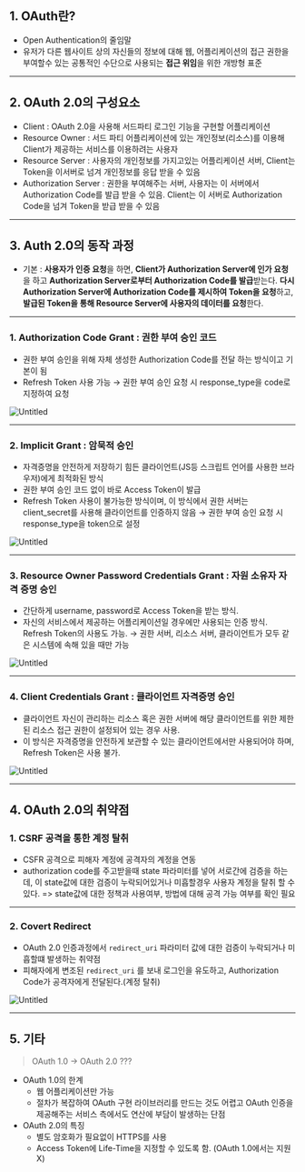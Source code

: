 ## 1. OAuth란?

- Open Authentication의 줄임말
- 유저가 다른 웹사이트 상의 자신들의 정보에 대해 웹, 어플리케이션의 접근 권한을 부여할수 있는 공통적인 수단으로 사용되는 **접근 위임**을 위한 개방형 표준

---

## 2. OAuth 2.0의 구성요소

- Client : OAuth 2.0을 사용해 서드파티 로그인 기능을 구현할 어플리케이션
- Resource Owner : 서드 파티 어플리케이션에 있는 개인정보(리소스)를 이용해 Client가 제공하는 서비스를 이용하려는 사용자
- Resource Server : 사용자의 개인정보를 가지고있는 어플리케이션 서버, Client는 Token을 이서버로 넘겨 개인정보를 응답 받을 수 있음
- Authorization Server : 권한을 부여해주는 서버, 사용자는 이 서버에서 Authorization Code를 발급 받을 수 있음. Client는 이 서버로 Authorization Code을 넘겨 Token을 받급 받을 수 있음

---

## 3. Auth 2.0의 동작 과정

- 기본 : **사용자가 인증 요청**을 하면, **Client가 Authorization Server에 인가 요청**을 하고 **Authorization Server로부터 Authorization Code를 발급**받는다. **다시 Authorization Server에 Authorization Code를 제시하여 Token을 요청**하고, **발급된 Token을 통해 Resource Server에 사용자의 데이터를 요청**한다.

---

### 1. Authorization Code Grant : 권한 부여 승인 코드

- 권한 부여 승인을 위해 자체 생성한 Authorization Code를 전달 하는 방식이고 기본이 됨
- Refresh Token 사용 가능
  → 권한 부여 승인 요청 시 response_type을 code로 지정하여 요청

![Untitled](https://s3.us-west-2.amazonaws.com/secure.notion-static.com/1fdfcebb-2f0c-4f55-97a8-d4bd89436e44/Untitled.png?X-Amz-Algorithm=AWS4-HMAC-SHA256&X-Amz-Credential=AKIAT73L2G45O3KS52Y5%2F20211105%2Fus-west-2%2Fs3%2Faws4_request&X-Amz-Date=20211105T090922Z&X-Amz-Expires=86400&X-Amz-Signature=4c7ba04968b15373a710dd66a1d225573fca4eb955737b659a958b56343c095b&X-Amz-SignedHeaders=host&response-content-disposition=filename%20%3D%22Untitled.png%22)

---

### 2. Implicit Grant : 암묵적 승인

- 자격증명을 안전하게 저장하기 힘든 클라이언트(JS등 스크립트 언어를 사용한 브라우저)에게 최적화된 방식
- 권한 부여 승인 코드 없이 바로 Access Token이 발급
- Refresh Token 사용이 불가능한 방식이며, 이 방식에서 권한 서버는 client_secret를 사용해 클라이언트를 인증하지 않음 → 권한 부여 승인 요청 시 response_type을 token으로 설정

![Untitled](https://s3.us-west-2.amazonaws.com/secure.notion-static.com/cd5bec11-268f-443c-a6b5-68355d02061d/Untitled.png?X-Amz-Algorithm=AWS4-HMAC-SHA256&X-Amz-Credential=AKIAT73L2G45O3KS52Y5%2F20211105%2Fus-west-2%2Fs3%2Faws4_request&X-Amz-Date=20211105T090941Z&X-Amz-Expires=86400&X-Amz-Signature=2d216624f626ec6da66e742264cd9046e43be0e447cb5d0fce002df74466dc5a&X-Amz-SignedHeaders=host&response-content-disposition=filename%20%3D%22Untitled.png%22)

---

### 3. **Resource Owner Password Credentials Grant : 자원 소유자 자격 증명 승인**

- 간단하게 username, password로 Access Token을 받는 방식.
- 자신의 서비스에서 제공하는 어플리케이션일 경우에만 사용되는 인증 방식. Refresh Token의 사용도 가능.
  → 권한 서버, 리소스 서버, 클라이언트가 모두 같은 시스템에 속해 있을 때만 가능

![Untitled](https://s3.us-west-2.amazonaws.com/secure.notion-static.com/2e7959c2-8f6f-41c3-be52-72d5e97ce15f/Untitled.png?X-Amz-Algorithm=AWS4-HMAC-SHA256&X-Amz-Credential=AKIAT73L2G45O3KS52Y5%2F20211105%2Fus-west-2%2Fs3%2Faws4_request&X-Amz-Date=20211105T090957Z&X-Amz-Expires=86400&X-Amz-Signature=c59893bc78118683c92863b6d6981157c19cbdc4eea5b4583ded18bbfd321341&X-Amz-SignedHeaders=host&response-content-disposition=filename%20%3D%22Untitled.png%22)

---

### 4. **Client Credentials Grant** : 클라이언트 자격증명 승인

- 클라이언트 자신이 관리하는 리소스 혹은 권한 서버에 해당 클라이언트를 위한 제한된 리소스 접근 권한이 설정되어 있는 경우 사용.
- 이 방식은 자격증명을 안전하게 보관할 수 있는 클라이언트에서만 사용되어야 하며, Refresh Token은 사용 불가.

![Untitled](https://s3.us-west-2.amazonaws.com/secure.notion-static.com/a5dba5d9-cede-4d6f-8d1e-aabab55bde41/Untitled.png?X-Amz-Algorithm=AWS4-HMAC-SHA256&X-Amz-Credential=AKIAT73L2G45O3KS52Y5%2F20211105%2Fus-west-2%2Fs3%2Faws4_request&X-Amz-Date=20211105T091025Z&X-Amz-Expires=86400&X-Amz-Signature=bb718cc23a29392558901351067afedbb18f3b0b8696bc0371c39e0c99490c23&X-Amz-SignedHeaders=host&response-content-disposition=filename%20%3D%22Untitled.png%22)

---

## 4. OAuth 2.0의 취약점

### 1. CSRF 공격을 통한 계정 탈취

- CSFR 공격으로 피해자 계정에 공격자의 계정을 연동
- authorization code를 주고받을때 state 파라미터를 넣어 서로간에 검증을 하는데, 이 state값에 대한 검증이 누락되어있거나 미흡할경우 사용자 계정을 탈취 할 수있다. => state값에 대한 정책과 사용여부, 방법에 대해 공격 가능 여부를 확인 필요

---

### 2. Covert Redirect

- OAuth 2.0 인증과정에서 `redirect_uri` 파라미터 값에 대한 검증이 누락되거나 미흡할떄 발생하는 취약점
- 피해자에게 변조된 `redirect_uri` 를 보내 로그인을 유도하고, Authorization Code가 공격자에게 전달된다.(계정 탈취)

![Untitled](https://s3.us-west-2.amazonaws.com/secure.notion-static.com/441fff23-0fe6-4439-927a-3fcf1148f3fe/Untitled.png?X-Amz-Algorithm=AWS4-HMAC-SHA256&X-Amz-Credential=AKIAT73L2G45O3KS52Y5%2F20211105%2Fus-west-2%2Fs3%2Faws4_request&X-Amz-Date=20211105T091041Z&X-Amz-Expires=86400&X-Amz-Signature=c727d1e188350a6b8e1bda536d859264bc011a6def57fc2e702fe886c999d711&X-Amz-SignedHeaders=host&response-content-disposition=filename%20%3D%22Untitled.png%22)

---

## 5. 기타

> OAuth 1.0 → OAuth 2.0 ???

- OAuth 1.0의 한계
  - 웹 어플리케이션만 가능
  - 절차가 복잡하여 OAuth 구현 라이브러리를 만드는 것도 어렵고 OAuth 인증을 제공해주는 서비스 측에서도 연산에 부담이 발생하는 단점
- OAuth 2.0의 특징
  - 별도 암호화가 필요없이 HTTPS를 사용
  - Access Token에 Life-Time을 지정할 수 있도록 함. (OAuth 1.0에서는 지원X)
